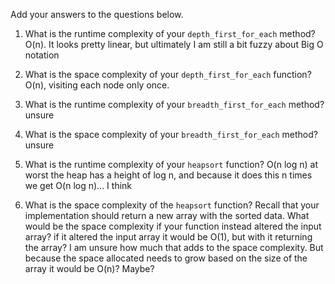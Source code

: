 Add your answers to the questions below.

1. What is the runtime complexity of your `depth_first_for_each` method?
    O(n). It looks pretty linear, but ultimately I am still a bit fuzzy about
    Big O notation
2. What is the space complexity of your `depth_first_for_each` function?
    O(n), visiting each node only once.

3. What is the runtime complexity of your `breadth_first_for_each` method?
    unsure
4. What is the space complexity of your `breadth_first_for_each` method?
    unsure
5. What is the runtime complexity of your `heapsort` function?
    O(n log n) at worst the heap has a height of log n, and because it does this n times we get O(n log n)... I think
    
6. What is the space complexity of the `heapsort` function? Recall that your implementation should return a new array with the sorted data. What would be the space complexity if your function instead altered the input array?
    if it altered the input array it would be O(1), but with it returning the array? I am unsure how much that adds to the space complexity. But because the space allocated needs to grow based on the size of the array it would be O(n)?
    Maybe?